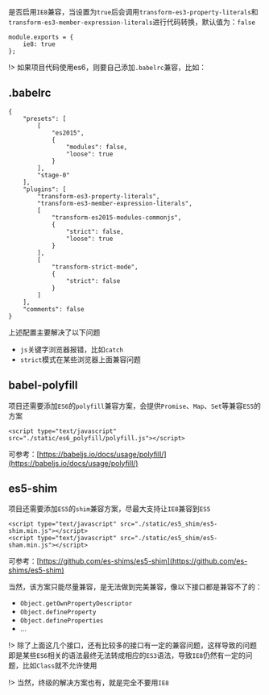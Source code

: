 是否启用`IE8`兼容，当设置为`true`后会调用`transform-es3-property-literals`和`transform-es3-member-expression-literals`进行代码转换，默认值为：`false`

    module.exports = {
        ie8: true
    };

!> 如果项目代码使用es6，则要自己添加`.babelrc`兼容，比如：

## .babelrc

    {
        "presets": [
            [
                "es2015",
                {
                    "modules": false,
                    "loose": true
                }
            ],
            "stage-0"
        ],
        "plugins": [
            "transform-es3-property-literals",
            "transform-es3-member-expression-literals",
            [
                "transform-es2015-modules-commonjs",
                {
                    "strict": false,
                    "loose": true
                }
            ],
            [
                "transform-strict-mode",
                {
                    "strict": false
                }
            ]
        ],
        "comments": false
    }

上述配置主要解决了以下问题

- `js`关键字浏览器报错，比如`catch`
- `strict`模式在某些浏览器上面兼容问题

## babel-polyfill

项目还需要添加`ES6`的`polyfill`兼容方案，会提供`Promise`、`Map`、`Set`等兼容`ES5`的方案

    <script type="text/javascript" src="./static/es6_polyfill/polyfill.js"></script>

可参考：[https://babeljs.io/docs/usage/polyfill/](https://babeljs.io/docs/usage/polyfill/)

## es5-shim

项目还需要添加`ES5`的`shim`兼容方案，尽最大支持让`IE8`兼容到`ES5`

    <script type="text/javascript" src="./static/es5_shim/es5-shim.min.js"></script>
    <script type="text/javascript" src="./static/es5_shim/es5-sham.min.js"></script>

可参考：[https://github.com/es-shims/es5-shim](https://github.com/es-shims/es5-shim)

当然，该方案只能尽量兼容，是无法做到完美兼容，像以下接口都是兼容不了的：

- `Object.getOwnPropertyDescriptor`
- `Object.defineProperty`
- `Object.defineProperties`
- ...

!> 除了上面这几个接口，还有比较多的接口有一定的兼容问题，这样导致的问题即是某些`ES6`相关的语法最终无法转成相应的`ES3`语法，导致`IE8`仍然有一定的问题，比如`Class`就不允许使用

!> 当然，终级的解决方案也有，就是完全不要用`IE8`
